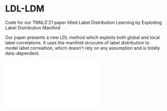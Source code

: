 # LDL-LDM
Code for our TNNLS'21 paper titled Label Distribution Learning by Exploiting Label Distribution Manifold

Our paper presents a new LDL method which exploits both global and local label correlations. It uses the manifold strucutre of label distribution to model label correaltion, which doesn't rely on any assumption and is totally data-dependent. 

![Framework of LDL-LDM](./framework.pdf?raw=true)

